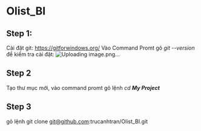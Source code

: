 # Olist_BI
## Step 1:
Cài đặt git: <https://gitforwindows.org/>
Vào Command Promt gõ *git --version* để kiểm tra cài đặt:
![Uploading image.png…]()
## Step 2
Tạo thư mục mới, vào command promt gõ lệnh *cd* ***My Project***
## Step 3
gõ lệnh git clone git@github.com:trucanhtran/Olist_BI.git
